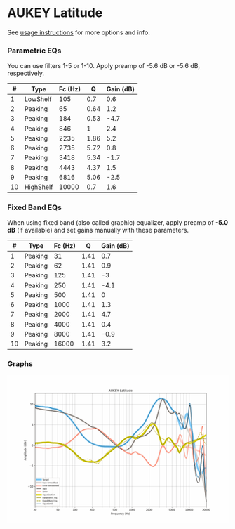 # AUKEY Latitude
See [usage instructions](https://github.com/jaakkopasanen/AutoEq#usage) for more options and info.

### Parametric EQs
You can use filters 1-5 or 1-10. Apply preamp of -5.6 dB or -5.6 dB, respectively.

|   # | Type      |   Fc (Hz) |    Q |   Gain (dB) |
|-----|-----------|-----------|------|-------------|
|   1 | LowShelf  |       105 | 0.7  |         0.6 |
|   2 | Peaking   |        65 | 0.64 |         1.2 |
|   3 | Peaking   |       184 | 0.53 |        -4.7 |
|   4 | Peaking   |       846 | 1    |         2.4 |
|   5 | Peaking   |      2235 | 1.86 |         5.2 |
|   6 | Peaking   |      2735 | 5.72 |         0.8 |
|   7 | Peaking   |      3418 | 5.34 |        -1.7 |
|   8 | Peaking   |      4443 | 4.37 |         1.5 |
|   9 | Peaking   |      6816 | 5.06 |        -2.5 |
|  10 | HighShelf |     10000 | 0.7  |         1.6 |

### Fixed Band EQs
When using fixed band (also called graphic) equalizer, apply preamp of **-5.0 dB** (if available) and set gains manually with these parameters.

|   # | Type    |   Fc (Hz) |    Q |   Gain (dB) |
|-----|---------|-----------|------|-------------|
|   1 | Peaking |        31 | 1.41 |         0.7 |
|   2 | Peaking |        62 | 1.41 |         0.9 |
|   3 | Peaking |       125 | 1.41 |        -3   |
|   4 | Peaking |       250 | 1.41 |        -4.1 |
|   5 | Peaking |       500 | 1.41 |         0   |
|   6 | Peaking |      1000 | 1.41 |         1.3 |
|   7 | Peaking |      2000 | 1.41 |         4.7 |
|   8 | Peaking |      4000 | 1.41 |         0.4 |
|   9 | Peaking |      8000 | 1.41 |        -0.9 |
|  10 | Peaking |     16000 | 1.41 |         3.2 |

### Graphs
![](./AUKEY%20Latitude.png)
